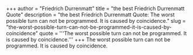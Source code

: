 +++
author = "Friedrich Durrenmatt"
title = "the best Friedrich Durrenmatt Quote"
description = "the best Friedrich Durrenmatt Quote: The worst possible turn can not be programmed. It is caused by coincidence."
slug = "the-worst-possible-turn-can-not-be-programmed-it-is-caused-by-coincidence"
quote = '''The worst possible turn can not be programmed. It is caused by coincidence.'''
+++
The worst possible turn can not be programmed. It is caused by coincidence.
